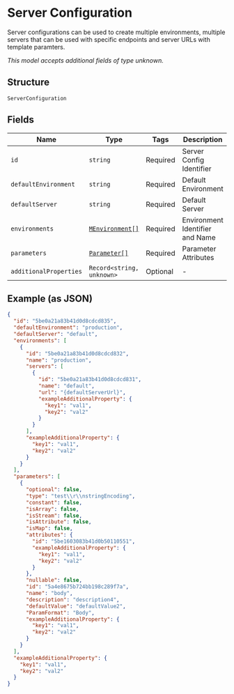 
# Server Configuration

Server configurations can be used to create multiple environments, multiple servers that can be used with specific endpoints and server URLs with template paramters.

*This model accepts additional fields of type unknown.*

## Structure

`ServerConfiguration`

## Fields

| Name | Type | Tags | Description |
|  --- | --- | --- | --- |
| `id` | `string` | Required | Server Config Identifier |
| `defaultEnvironment` | `string` | Required | Default Environment |
| `defaultServer` | `string` | Required | Default Server |
| `environments` | [`MEnvironment[]`](../../doc/models/m-environment.md) | Required | Environment Identifier and Name |
| `parameters` | [`Parameter[]`](../../doc/models/parameter.md) | Required | Parameter Attributes |
| `additionalProperties` | `Record<string, unknown>` | Optional | - |

## Example (as JSON)

```json
{
  "id": "5be0a21a83b41d0d8cdcd835",
  "defaultEnvironment": "production",
  "defaultServer": "default",
  "environments": [
    {
      "id": "5be0a21a83b41d0d8cdcd832",
      "name": "production",
      "servers": [
        {
          "id": "5be0a21a83b41d0d8cdcd831",
          "name": "default",
          "url": "{defaultServerUrl}",
          "exampleAdditionalProperty": {
            "key1": "val1",
            "key2": "val2"
          }
        }
      ],
      "exampleAdditionalProperty": {
        "key1": "val1",
        "key2": "val2"
      }
    }
  ],
  "parameters": [
    {
      "optional": false,
      "type": "test\\r\\nstringEncoding",
      "constant": false,
      "isArray": false,
      "isStream": false,
      "isAttribute": false,
      "isMap": false,
      "attributes": {
        "id": "5be1603083b41d0b50110551",
        "exampleAdditionalProperty": {
          "key1": "val1",
          "key2": "val2"
        }
      },
      "nullable": false,
      "id": "5a4e8675b724bb198c289f7a",
      "name": "body",
      "description": "description4",
      "defaultValue": "defaultValue2",
      "ParamFormat": "Body",
      "exampleAdditionalProperty": {
        "key1": "val1",
        "key2": "val2"
      }
    }
  ],
  "exampleAdditionalProperty": {
    "key1": "val1",
    "key2": "val2"
  }
}
```

